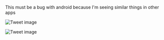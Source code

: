 This must be a bug with android because I'm seeing similar things in other apps


![Tweet image](/asset/crosspoast/FqPbuNRaEAAOjGM.jpg)

![Tweet image](/asset/crosspoast/FqPbuYsaQAAQPhR.jpg)

